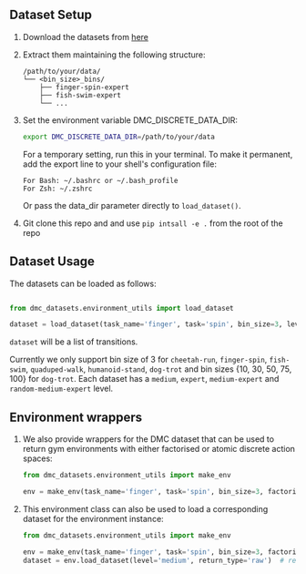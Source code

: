 ## Dataset Setup

1. Download the datasets from [here](https://warwickfiles.warwick.ac.uk/s/GrGH9RsyDRajASq?path=%2FDMC)
2. Extract them maintaining the following structure:
   ```
   /path/to/your/data/
   └── <bin_size>_bins/
       ├── finger-spin-expert
       ├── fish-swim-expert
       └── ...
   ```
3. Set the environment variable DMC_DISCRETE_DATA_DIR:
   ```bash
   export DMC_DISCRETE_DATA_DIR=/path/to/your/data
   ```
   For a temporary setting, run this in your terminal. To make it permanent, add the export line to your shell's configuration file:
   ```
   For Bash: ~/.bashrc or ~/.bash_profile
   For Zsh: ~/.zshrc
   ```
   Or pass the data_dir parameter directly to `load_dataset()`.

4. Git clone this repo and and use `pip intsall -e .` from the root of the repo

## Dataset Usage

The datasets can be loaded as follows:

```python

from dmc_datasets.environment_utils import load_dataset

dataset = load_dataset(task_name='finger', task='spin', bin_size=3, level='medium')
```
`dataset` will be a list of transitions. 

Currently we only support bin size of 3 for `cheetah-run`, `finger-spin`, `fish-swim`, `quaduped-walk`, `humanoid-stand`, `dog-trot` and bin sizes {10, 30, 50, 75, 100} for `dog-trot`. Each dataset has a `medium`, `expert`, `medium-expert` and `random-medium-expert` level.

## Environment wrappers

1. We also provide wrappers for the DMC dataset that can be used to return gym environments with either factorised or atomic discrete action spaces:
   ```python
   from dmc_datasets.environment_utils import make_env

   env = make_env(task_name='finger', task='spin', bin_size=3, factorised=True)
   ```
   
2. This environment class can also be used to load a corresponding dataset for the environment instance:
   ```python
   from dmc_datasets.environment_utils import make_env

   env = make_env(task_name='finger', task='spin', bin_size=3, factorised=True)
   dataset = env.load_dataset(level='medium', return_type='raw')  # return_type supports 'raw', 'dict', 'replay_buffer'
   ```
